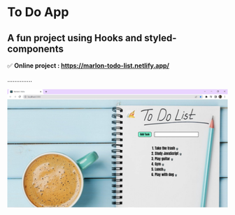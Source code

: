 # To Do App

## A fun project using Hooks and styled-components

✅ <b>Online project : https://marlon-todo-list.netlify.app/</b>

..............

![Screenshot](https://github.com/Marlon-Yuri/List-ToDo/blob/main/src/imgs/readmeImg.png)
